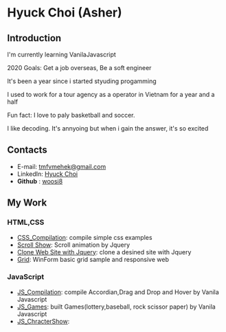 # **Hyuck Choi** (Asher)

## Introduction

I'm currently learning VanilaJavascript

2020 Goals: Get a job overseas, Be a soft engineer

It's been a year since i started styuding progamming

I used to work for a tour agency as a operator in Vietnam for a year and a half

Fun fact: I love to paly basketball and soccer.

I like decoding. It's annyoing but when i gain the answer, it's so excited

## Contacts

- E-mail: [tmfvmehek@gmail.com](mailto:tmfvmehek@gmail.com)
- LinkedIn: [Hyuck Choi](https://www.linkedin.com/in/hyuck-choi-77923512b/)
- **Github** : [woosi8](https://github.com/woosi8)

## My Work

### HTML,CSS

- [CSS_Compilation](https://github.com/woosi8/css_compilation/tree/master/Simple_Css): compile simple css examples
- [Scroll Show](https://github.com/woosi8/css_compilation/tree/master/scroll-show): Scroll animation by Jquery
- [Clone Web Site with Jquery](https://github.com/woosi8/Css-Waxom): clone a desined site with Jquery
- [Grid](https://github.com/woosi8/css_compilation/tree/master/Grid): WinForm basic grid sample and responsive web

### JavaScript

- [JS_Compilation](https://woosi8.github.io/js_compilation/js-compilation.html): compile Accordian,Drag and Drop and Hover by Vanila Javascript
- [JS_Games](https://woosi8.github.io/js_compilation/games.html): built Games(lottery,baseball, rock scissor paper) by Vanila Javascript
- [JS_ChracterShow](https://woosi8.github.io/js_compilation/Character%20Show/Charac.html):
